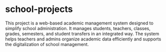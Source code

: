# school-projects
This project is a web-based academic management system designed to simplify school administration. It manages students, teachers, classes, grades, semesters, and student transfers in an integrated way. The system helps teachers and admins organize academic data efficiently and supports the digitalization of school management.
